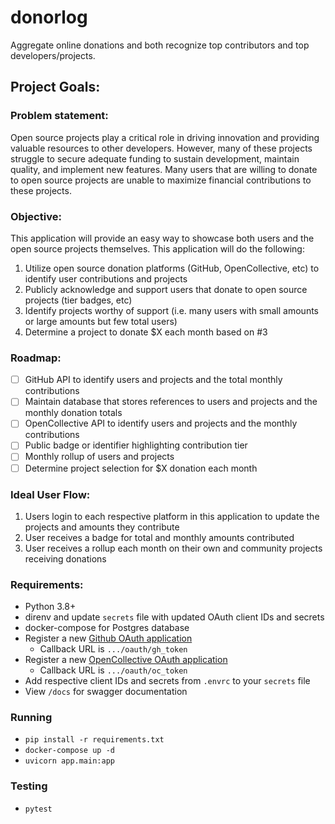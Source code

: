 # donorlog

Aggregate online donations and both recognize top contributors and top developers/projects.

## Project Goals:

### Problem statement:

Open source projects play a critical role in driving innovation and providing valuable resources to other developers.
However, many of these projects struggle to secure adequate funding to sustain development, maintain quality, and
implement new features. Many users that are willing to donate to open source projects are unable to maximize financial
contributions to these projects.

### Objective:

This application will provide an easy way to showcase both users and the open source projects themselves. This
application will do the following:

1) Utilize open source donation platforms (GitHub, OpenCollective, etc) to identify user contributions and projects
2) Publicly acknowledge and support users that donate to open source projects (tier badges, etc)
3) Identify projects worthy of support (i.e. many users with small amounts or large amounts but few total users)
4) Determine a project to donate $X each month based on #3

### Roadmap:

- [ ] GitHub API to identify users and projects and the total monthly contributions
- [ ] Maintain database that stores references to users and projects and the monthly donation totals
- [ ] OpenCollective API to identify users and projects and the monthly contributions
- [ ] Public badge or identifier highlighting contribution tier
- [ ] Monthly rollup of users and projects
- [ ] Determine project selection for $X donation each month

### Ideal User Flow:

1) Users login to each respective platform in this application to update the projects and amounts they contribute
2) User receives a badge for total and monthly amounts contributed
3) User receives a rollup each month on their own and community projects receiving donations

### Requirements:

- Python 3.8+
- direnv and update `secrets` file with updated OAuth client IDs and secrets
- docker-compose for Postgres database
- Register a new [Github OAuth application](https://github.com/settings/applications/new)
  - Callback URL is `.../oauth/gh_token`
- Register a new [OpenCollective OAuth application](https://docs.opencollective.com/help/developers/oauth)
  - Callback URL is `.../oauth/oc_token`
- Add respective client IDs and secrets from `.envrc` to your `secrets` file
- View `/docs` for swagger documentation

### Running

- `pip install -r requirements.txt`
- `docker-compose up -d`
- `uvicorn app.main:app`

### Testing

- `pytest`
